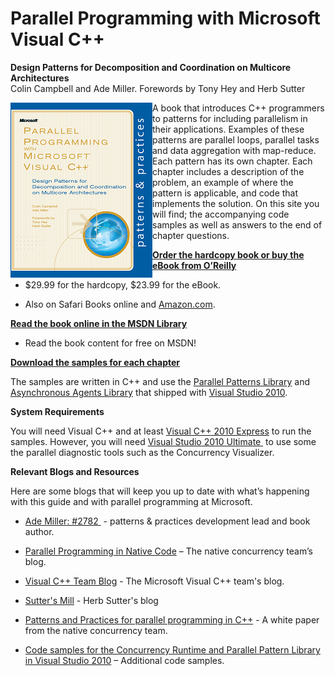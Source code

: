 # Parallel Programming with Microsoft Visual C++

**Design Patterns for Decomposition and Coordination on Multicore Architectures**  
Colin Campbell and Ade Miller. Forewords by Tony Hey and Herb Sutter

<img align="left" src="docs/Home_cover.png"/>  A book that introduces C++ programmers to patterns for including parallelism in their applications. Examples of these 
patterns are parallel loops, parallel tasks and data aggregation with map-reduce. Each pattern has its own chapter. 
Each chapter includes a description of the problem, an example of where the pattern is applicable, and code that 
implements the solution. On this site you will find; the accompanying code samples as well as answers to the end 
of chapter questions.

[**Order the hardcopy book or buy the eBook from O’Reilly**](http://oreilly.com/catalog/0790145310507/ "Parallel Programming with Microsoft Visual C++") 


*   $29.99 for the hardcopy, $23.99 for the eBook.

*   Also on Safari Books online and [Amazon.com](http://www.amazon.com/gp/product/0735651752/ref=as_li_tf_tl?ie=UTF8&tag=alpineclimbin-20&linkCode=as2&camp=1789&creative=9325&creativeASIN=0735651752 "Parallel Programming with Microsoft Visual C++").


[**Read the book online in the MSDN Library**](http://msdn.microsoft.com/en-us/library/gg675934.aspx "Parallel Programming with Microsoft Visual C++")

*   Read the book content for free on MSDN!

**[Download the samples for each chapter](http://parallelpatternscpp.codeplex.com/releases/view/60830 "Book Companion Release 1.0")**

The samples are written in C++ and use the [Parallel Patterns Library](http://msdn.microsoft.com/en-us/library/dd492418.aspx "Parallel Patterns Library") and [Asynchronous Agents Library](http://msdn.microsoft.com/en-us/library/dd492627.aspx "Asynchronous Agents Library") that shipped with [Visual Studio 2010](http://www.microsoft.com/visualstudio/en-us/products/2010-editions).

**System Requirements**  

You will need Visual C++ and at least [Visual C++ 2010 Express](http://www.microsoft.com/express/) to run the samples. However, you will need [Visual Studio 2010 Ultimate<span> </span>](http://www.microsoft.com/visualstudio/en-us/download) to use some the parallel diagnostic tools such as the Concurrency Visualizer.

**Relevant Blogs and Resources**  

Here are some blogs that will keep you up to date with what’s happening with this guide and with parallel programming at Microsoft.

*   [Ade Miller: #2782<span> </span>](http://www.ademiller.com/blogs/tech/) - patterns & practices development lead and book author.

*   [Parallel Programming in Native Code](http://blogs.msdn.com/nativeconcurrency/default.aspx) – The native concurrency team’s blog.

*   [Visual C++ Team Blog](http://blogs.msdn.com/b/vcblog/) - The Microsoft Visual C++ team's blog.

*   [Sutter's Mill](http://herbsutter.com/) - Herb Sutter's blog

*   [Patterns and Practices for parallel programming in C++](http://www.microsoft.com/downloads/details.aspx?displaylang=en&FamilyID=0e70b21e-3f10-4635-9af2-e2f7bddba4ae) - A white paper from the native concurrency team.

*   [Code samples for the Concurrency Runtime and Parallel Pattern Library in Visual Studio 2010](http://code.msdn.microsoft.com/concrtextras) – Additional code samples.
